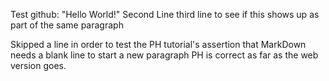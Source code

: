 Test github: "Hello World!"
Second Line
third line to see if this shows up as part of the same paragraph

Skipped a line in order to test the PH tutorial's assertion that MarkDown needs a blank line to start a new paragraph
PH is correct as far as the web version goes.
